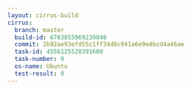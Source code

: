 ```yaml
---
layout: cirrus-build
cirrus:
  branch: master
  build-id: 6703855969239040
  commit: 2b92ae93efd55c1ff34d8c941a6e9e4bcd4a46ae
  task-id: 4556125528391680
  task-number: 0
  os-name: Ubuntu
  test-result: 0
---
```

